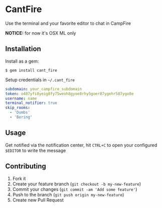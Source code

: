 # CantFire

Use the terminal and your favorite editor to chat in CampFire

**NOTICE:** for now it's OSX ML only

## Installation

Install as a gem:

    $ gem install cant_fire

Setup credentials in `~/.cant_fire`

```yaml
subdomain: your_campfire_subdomain
token: o487yfi8yeig8fy75weoh8gyoe8rhy5goer87ygehr587ygo8e
username: name
terminal_notifier: true
skip_rooms:
  - 'Dumbs'
  - 'Boring'
```



## Usage

Get notified via the notification center, hit `CTRL+C` to open your configured `$EDITOR` to write the message


## Contributing

1. Fork it
2. Create your feature branch (`git checkout -b my-new-feature`)
3. Commit your changes (`git commit -am 'Add some feature'`)
4. Push to the branch (`git push origin my-new-feature`)
5. Create new Pull Request
